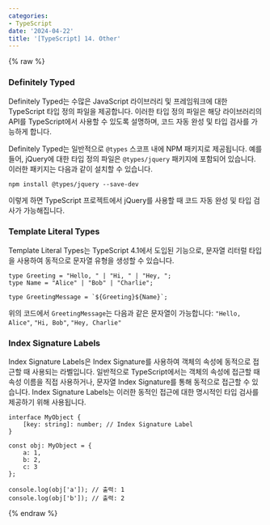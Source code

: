 ```yaml
---
categories:
- TypeScript
date: '2024-04-22'
title: '[TypeScript] 14. Other'
---
```


{% raw %}
### Definitely Typed
Definitely Typed는 수많은 JavaScript 라이브러리 및 프레임워크에 대한 TypeScript 타입 정의 파일을 제공합니다. 이러한 타입 정의 파일은 해당 라이브러리의 API를 TypeScript에서 사용할 수 있도록 설명하며, 코드 자동 완성 및 타입 검사를 가능하게 합니다.

Definitely Typed는 일반적으로 `@types` 스코프 내에 NPM 패키지로 제공됩니다. 예를 들어, jQuery에 대한 타입 정의 파일은 `@types/jquery` 패키지에 포함되어 있습니다. 이러한 패키지는 다음과 같이 설치할 수 있습니다.

```
npm install @types/jquery --save-dev
```

이렇게 하면 TypeScript 프로젝트에서 jQuery를 사용할 때 코드 자동 완성 및 타입 검사가 가능해집니다.

### Template Literal Types
Template Literal Types는 TypeScript 4.1에서 도입된 기능으로, 문자열 리터럴 타입을 사용하여 동적으로 문자열 유형을 생성할 수 있습니다.

```
type Greeting = "Hello, " | "Hi, " | "Hey, ";
type Name = "Alice" | "Bob" | "Charlie";

type GreetingMessage = `${Greeting}${Name}`;
```

위의 코드에서 `GreetingMessage`는 다음과 같은 문자열이 가능합니다: `"Hello, Alice"`, `"Hi, Bob"`, `"Hey, Charlie"`

### Index Signature Labels
Index Signature Labels은 Index Signature를 사용하여 객체의 속성에 동적으로 접근할 때 사용되는 라벨입니다. 일반적으로 TypeScript에서는 객체의 속성에 접근할 때 속성 이름을 직접 사용하거나, 문자열 Index Signature를 통해 동적으로 접근할 수 있습니다. Index Signature Labels는 이러한 동적인 접근에 대한 명시적인 타입 검사를 제공하기 위해 사용됩니다.

```
interface MyObject {
    [key: string]: number; // Index Signature Label
}

const obj: MyObject = {
    a: 1,
    b: 2,
    c: 3
};

console.log(obj['a']); // 출력: 1
console.log(obj['b']); // 출력: 2
```
{% endraw %}